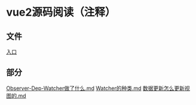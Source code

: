 # vue2源码阅读（注释）

## 文件

[入口](./vue/src/core/instance/index.ts)

## 部分

[Observer-Dep-Watcher做了什么.md](./docs/Observer-Dep-Watcher做了什么.md)
[Watcher的种类.md](./docs/Watcher的种类.md)
[数据更新怎么更新视图的.md](./docs/数据更新怎么更新视图的.md)
